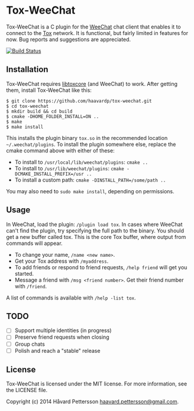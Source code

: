 Tox-WeeChat
===========
Tox-WeeChat is a C plugin for the [WeeChat][1] chat client that enables it to connect to the [Tox][2] network. It is functional, but fairly limited in features for now. Bug reports and suggestions are appreciated.

[![Build Status](https://travis-ci.org/haavardp/tox-weechat.svg?branch=master)](https://travis-ci.org/haavardp/tox-weechat)

Installation
------------
Tox-WeeChat requires [libtoxcore][3] (and WeeChat) to work. After getting them, install Tox-WeeChat like this:

    $ git clone https://github.com/haavardp/tox-weechat.git
    $ cd tox-weechat
    $ mkdir build && cd build
    $ cmake -DHOME_FOLDER_INSTALL=ON ..
    $ make
    $ make install

This installs the plugin binary `tox.so` in the recommended location `~/.weechat/plugins`. To install the plugin somewhere else, replace the cmake command above with either of these:

 - To install to `/usr/local/lib/weechat/plugins`: `cmake ..`
 - To install to `/usr/lib/weechat/plugins`: `cmake -DCMAKE_INSTALL_PREFIX=/usr ..`
 - To install a custom path: `cmake -DINSTALL_PATH=/some/path ..`
 
 You may also need to `sudo make install`, depending on permissions.

Usage
-----
In WeeChat, load the plugin: `/plugin load tox`. In cases where WeeChat can't find the plugin, try specifying the full path to the binary. You should get a new buffer called tox. This is the core Tox buffer, where output from commands will appear.

 - To change your name, `/name <new name>`.
 - Get your Tox address with `/myaddress`.
 - To add friends or respond to friend requests, `/help friend` will get you started.
 - Message a friend with `/msg <friend number>`. Get their friend number with `/friend`.

A list of commands is available with `/help -list tox`.

TODO
----
 - [ ] Support multiple identities (in progress)
 - [ ] Preserve friend requests when closing
 - [ ] Group chats
 - [ ] Polish and reach a "stable" release

License
---------
Tox-WeeChat is licensed under the MIT license. For more information, see the LICENSE file.

Copyright (c) 2014 Håvard Pettersson <haavard.pettersson@gmail.com>.

[1]: http://weechat.org
[2]: http://tox.im
[3]: https://github.com/irungentoo/toxcore

